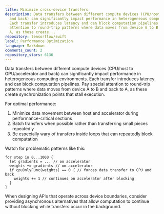 ```yaml
---
title: Minimize cross-device transfers
description: Data transfers between different compute devices (CPU/host to GPU/accelerator
  and back) can significantly impact performance in heterogeneous computing environments.
  Each transfer introduces latency and can block computation pipelines. Pay special
  attention to round-trip patterns where data moves from device A to B and back to
  A, as these create...
repository: tensorflow/swift
label: Performance Optimization
language: Markdown
comments_count: 2
repository_stars: 6136
---
```


Data transfers between different compute devices (CPU/host to GPU/accelerator and back) can significantly impact performance in heterogeneous computing environments. Each transfer introduces latency and can block computation pipelines. Pay special attention to round-trip patterns where data moves from device A to B and back to A, as these create synchronization points that stall execution.

For optimal performance:
1. Minimize data movement between host and accelerator during performance-critical sections
2. Batch transfers when possible rather than transferring small pieces repeatedly
3. Be especially wary of transfers inside loops that can repeatedly block computation

Watch for problematic patterns like this:
```
for step in 0...1000 {
  let gradients = ... // on accelerator
  weights += gradients // on accelerator
  if cpuOnlyFunc(weights) == 0 { // forces data transfer to CPU and back
    weights += 1 // continues on accelerator after blocking
  }
}
```

When designing APIs that operate across device boundaries, consider providing asynchronous alternatives that allow computation to continue without blocking while transfers occur in the background.
